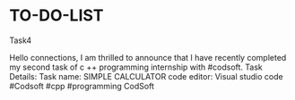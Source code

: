 # TO-DO-LIST

Task4

Hello connections, I am thrilled to announce that I have recently completed my second task of c ++ programming internship with #codsoft.
Task Details:
Task name: SIMPLE CALCULATOR
code editor: Visual studio code 
#Codsoft #cpp #programming
CodSoft
